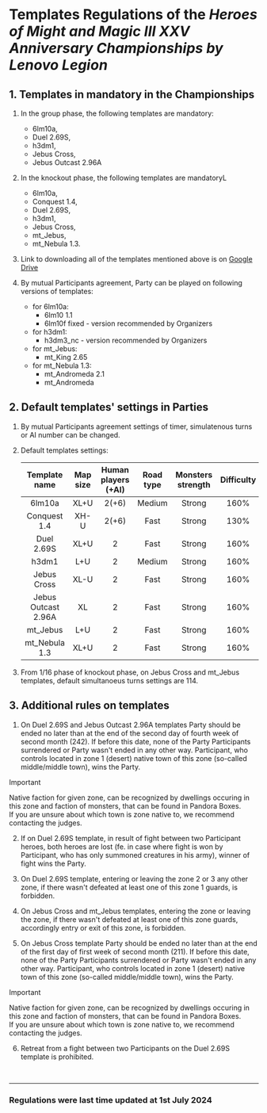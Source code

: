 # Templates Regulations of the *Heroes of Might and Magic III XXV Anniversary Championships by Lenovo Legion*

## 1. Templates in mandatory in the Championships

1. In the group phase, the following templates are mandatory:

    - 6lm10a,
    - Duel 2.69S,
    - h3dm1,
    - Jebus Cross,
    - Jebus Outcast 2.96A

2. In the knockout phase, the following templates are mandatoryL

    - 6lm10a,
    - Conquest 1.4,
    - Duel 2.69S,
    - h3dm1,
    - Jebus Cross,
    - mt_Jebus,
    - mt_Nebula 1.3.

3. Link to downloading all of the templates mentioned above is on [Google Drive](https://drive.google.com/drive/folders/15jK89Q5ptZBc1w8-rAItX8zrpImn2Dk8?usp=sharing)

4. By mutual Participants agreement, Party can be played on following versions of templates:

    - for 6lm10a:
      - 6lm10 1.1
      - 6lm10f fixed - version recommended by Organizers
    - for h3dm1:
      - h3dm3_nc - version recommended by Organizers
    - for mt_Jebus:
      - mt_King 2.65
    - for mt_Nebula 1.3:
      - mt_Andromeda 2.1
      - mt_Andromeda

## 2. Default templates' settings in Parties

1. By mutual Participants agreement settings of timer, simulatenous turns or AI number can be changed.

2. Default templates settings:

    |    Template name    | Map size | Human players (+AI) | Road type | Monsters strength | Difficulty |       Timer       | Simultaneous turns |
    |:-------------------:|:--------:|:-------------------:|:---------:|:-----------------:|:----------:|:-----------------:|:------------------:|
    |       6lm10a        |   XL+U   |        2(+6)        |  Medium   |      Strong       |    160%    | 18:00+07:00+01:15 |        121         |
    |      Conquest 1.4   |   XH-U   |        2(+6)        |   Fast    |      Strong       |    130%    | 20:00+08:00+01:15 |        121         |
    |     Duel 2.69S      |   XL+U   |          2          |   Fast    |      Strong       |    160%    | 02:00+01:00+00:20 |        127         |
    |        h3dm1        |   L+U    |          2          |  Medium   |      Strong       |    160%    | 20:00+07:00+01:15 |        115         |
    |     Jebus Cross     |   XL-U   |          2          |   Fast    |      Strong       |    160%    | 14:00+07:00+01:30 |        116         |
    | Jebus Outcast 2.96A |    XL    |          2          |   Fast    |      Strong       |    160%    | 02:00+01:10+00:20 |        131         |
    |      mt_Jebus       |   L+U    |          2          |   Fast    |      Strong       |    160%    | 14:00+07:00+01:30 |        116         |
    |    mt_Nebula 1.3    |   XL+U   |          2          |   Fast    |      Strong       |    160%    | 20:00+08:00+01:15 |        121         |

3. From 1/16 phase of knockout phase, on Jebus Cross and mt_Jebus templates, default simultanoeus turns settings are 114.

## 3. Additional rules on templates

1. On Duel 2.69S and Jebus Outcast 2.96A templates Party should be ended no later than at the end of the second day of fourth week of second month (242). If before this date, none of the Party Participants surrendered or Party wasn't ended in any other way. Participant, who controls located in zone 1 (desert) native town of this zone (so-called middle/middle town), wins the Party.

> [!IMPORTANT]
> Native faction for given zone, can be recognized by dwellings occuring in this zone and faction of monsters, that can be found in Pandora Boxes.\
> If you are unsure about which town is zone native to, we recommend contacting the judges.

2. If on Duel 2.69S template, in result of fight between two Participant heroes, both heroes are lost (fe. in case where fight is won by Participant, who has only summoned creatures in his army), winner of fight wins the Party.

3. On Duel 2.69S template, entering or leaving the zone 2 or 3 any other zone, if there wasn't defeated at least one of this zone 1 guards, is forbidden.

4. On Jebus Cross and mt_Jebus templates, entering the zone or leaving the zone, if there wasn't defeated at least one of this zone guards, accordingly entry or exit of this zone, is forbidden.

5. On Jebus Cross template Party should be ended no later than at the end of the first day of first week of second month (211). If before this date, none of the Party Participants surrendered or Party wasn't ended in any other way. Participant, who controls located in zone 1 (desert) native town of this zone (so-called middle/middle town), wins the Party.

> [!IMPORTANT]
> Native faction for given zone, can be recognized by dwellings occuring in this zone and faction of monsters, that can be found in Pandora Boxes.\
> If you are unsure about which town is zone native to, we recommend contacting the judges.

6. Retreat from a fight between two Participants on the Duel 2.69S template is prohibited.

<br/>
<hr>

### Regulations were last time updated at 1st July 2024
